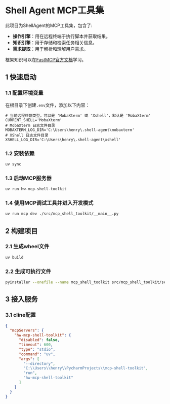 # Shell Agent MCP工具集

此项目为ShellAgent的MCP工具集，包含了:

- **操作引擎**：用在远程终端于执行脚本并获取结果。
- **知识引擎**：用于存储和检索任务相关信息。
- **需求提取**：用于解析和理解用户需求。

框架知识可以在[FastMCP官方文档](https://gofastmcp.com/servers/context)学习。

## 1 快速启动

### 1.1 配置环境变量

在根目录下创建`.env`文件，添加以下内容：

```dotenv
# 当前远程终端类型，可以是 'MobaXterm' 或 'Xshell'，默认是 'MobaXterm'
CURRENT_SHELL='MobaXterm'
# MobaXterm 日志文件目录
MOBAXTERM_LOG_DIR='C:\Users\henry\.shell-agent\mobaxterm'
# XShell 日志文件目录
XSHELL_LOG_DIR='C:\Users\henry\.shell-agent\xshell'
```

### 1.2 安装依赖

```bash
uv sync
```

### 1.3 启动MCP服务器

```bash
uv run hw-mcp-shell-toolkit
```

### 1.4 使用MCP调试工具并进入开发模式

```bash
uv run mcp dev ./src/mcp_shell_toolkit/__main__.py
```

## 2 构建项目

### 2.1 生成wheel文件

```bash
uv build
```

### 2.2 生成可执行文件

```bash
pyinstaller --onefile --name mcp_shell_toolkit src/mcp_shell_toolkit/server.py
```

## 3 接入服务

### 3.1 cline配置

```json
{
  "mcpServers": {
    "hw-mcp-shell-toolkit": {
      "disabled": false,
      "timeout": 600,
      "type": "stdio",
      "command": "uv",
      "args": [
        "--directory",
        "C:\\Users\\henry\\PycharmProjects\\mcp-shell-toolkit",
        "run",
        "hw-mcp-shell-toolkit"
      ]
    }
  }
}
```